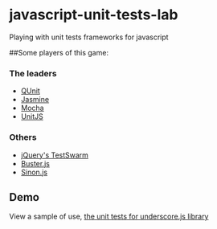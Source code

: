 javascript-unit-tests-lab
=========================

Playing with unit tests frameworks for javascript

##Some players of this game:

### The leaders
- [QUnit](http://qunitjs.com/)
- [Jasmine](http://jasmine.github.io/)
- [Mocha](http://visionmedia.github.io/mocha/)
- [UnitJS](http://unitjs.com/)
### Others
- [jQuery's TestSwarm](http://swarm.jquery.org/)
- [Buster.js](busterjs.org)
- [Sinon.js](http://sinonjs.org/)

## Demo
View a sample of use, [the unit tests for underscore.js library](http://underscorejs.org/test/)
